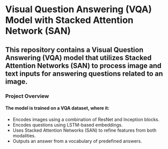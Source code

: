 # Visual Question Answering (VQA) Model with Stacked Attention Network (SAN)
## This repository contains a Visual Question Answering (VQA) model that utilizes Stacked Attention Networks (SAN) to process image and text inputs for answering questions related to an image.

### Project Overview
#### The model is trained on a VQA dataset, where it:

- Encodes images using a combination of ResNet and Inception blocks.
- Encodes questions using LSTM-based embeddings.
- Uses Stacked Attention Networks (SAN) to refine features from both modalities.
- Outputs an answer from a vocabulary of predefined answers.